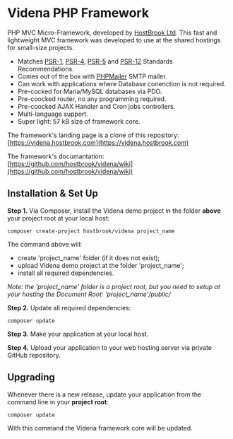 # Videna PHP Framework

PHP MVC Micro-Framework, developed by [HostBrook Ltd](https://hostbrook.com).
This fast and lightweight MVC framework was developed to use at the shared hostings for small-size projects.

- Matches [PSR-1](https://www.php-fig.org/psr/psr-1/), [PSR-4](https://www.php-fig.org/psr/psr-4/), [PSR-5](https://www.php-fig.org/psr/psr-5/) and [PSR-12](https://www.php-fig.org/psr/psr-12/) Standards Recommendations.
- Comes out of the box with [PHPMailer](https://github.com/PHPMailer/PHPMailer) SMTP mailer.
- Can work with applications where Database conenction is not required.
- Pre-cocked for Maria/MySQL databases via PDO.
- Pre-coocked router, no any programming required.
- Pre-coocked AJAX Handler and Cron jobs controllers.
- Multi-language support.
- Super light: 57 kB size of framework core.

The framework's landing page is a clone of this repository: [https://videna.hostbrook.com](https://videna.hostbrook.com)

The framework's documantation: [https://github.com/hostbrook/videna/wiki](https://github.com/hostbrook/videna/wiki)

## Installation & Set Up

**Step 1.** Via Composer, install the Videna demo project in the folder **above** your project root at your local host:
```shell
composer create-project hostbrook/videna project_name
```
The command above will:
- create 'project_name' folder (if it does not exist);
- upload Videna demo project at the folder 'project_name';
- install all required dependencies.

_Note: the 'project_name' folder is a project root, but you need to setup at your hosting the Document Root: 'project_name'/public/_

**Step 2.** Update all required dependencies:
```shell
composer update
```

**Step 3.** Make your application at your local host.

**Step 4.** Upload your application to your web hosting server via private GitHub repository.

## Upgrading

Whenever there is a new release, update your application from the command line in your **project root**:
```shell
composer update
```
With this command the Videna framework core will be updated.